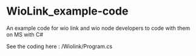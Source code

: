# WioLink_example-code
An example code for wio link and wio node developers to code with them on MS with C#

See the coding here : /Wiolink/Program.cs

